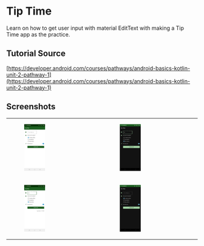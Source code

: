 # Tip Time

Learn on how to get user input with material EditText with making a Tip Time app as the practice.

## Tutorial Source

[https://developer.android.com/courses/pathways/android-basics-kotlin-unit-2-pathway-1](https://developer.android.com/courses/pathways/android-basics-kotlin-unit-2-pathway-1)

## Screenshots

<table>
    <tr>
        <td>
            <figure>
                <img src="./screenshots/tip_time.jpg" width="35%" height="35%" alt="Tip Time"/>
            </figure>
        </td>
        <td>
            <figure>
                <img src="./screenshots/tip_time_night.jpg" width="35%" height="35%" alt="Tip Time Night"/>
            </figure>
        </td>
    </tr>
    <tr>
        <td>
            <figure>
                <img src="./screenshots/tip_time2.jpg" width="35%" height="35%" alt="Tip Time 2"/>
            </figure>
        </td>
        <td>
            <figure>
                <img src="./screenshots/tip_time_night2.jpg" width="35%" height="35%" alt="Tip Time Night"/>
            </figure>
        </td>
    </tr>
</table>